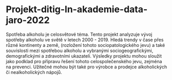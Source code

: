# Projekt-ditig-ln-akademie-data-jaro-2022
Spotřeba alkoholu je celosvětové téma. Tento projekt analyzuje vývoj spotřeby alkoholu ve světě v letech 2000 - 2019. 
Hledá trendy v čase přes různé kontinenty a země, (rozložení tohoto sociopatologického jevu) a také souvislosti mezi 
spotřebou alkoholu a vybranými sociogeografickými, demografickými a zdravotními ukazateli. Výsledky projektu mohou 
sloužit jako podklad pro přípravu řešení tohoto celospolečenského jevu, zejména na prevenci. Užitečné mohou být také 
pro výrobce a prodejce alkoholických či nealkoholických nápojů.
